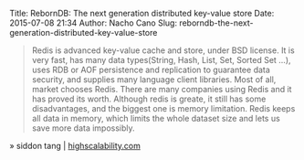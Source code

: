 Title: RebornDB: The next generation distributed key-value store
Date: 2015-07-08 21:34
Author: Nacho Cano
Slug: reborndb-the-next-generation-distributed-key-value-store

> Redis is advanced key-value cache and store, under BSD license. It is
> very fast, has many data types(String, Hash, List, Set, Sorted Set …),
> uses RDB or AOF persistence and replication to guarantee data
> security, and supplies many language client libraries. Most of all,
> market chooses Redis. There are many companies using Redis and it has
> proved its worth. Although redis is greate, it still has some
> disadvantages, and the biggest one is memory limitation. Redis keeps
> all data in memory, which limits the whole dataset size and lets us
> save more data impossibly.

» siddon tang | [highscalability.com][]

  [highscalability.com]: http://highscalability.com/blog/2015/7/8/reborndb-the-next-generation-distributed-key-value-store.html
    "RebornDB: The next generation distributed key-value store"
